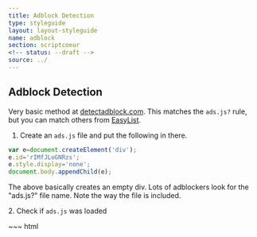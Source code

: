 ```yaml
---
title: Adblock Detection
type: styleguide
layout: layout-styleguide
name: adblock
section: scriptcoeur
<!-- status: --draft -->
source: ../
---
```


<main markdown="1">



## Adblock Detection

Very basic method at [detectadblock.com](http://www.detectadblock.com/).
This matches the `ads.js?` rule, but you can match others from [EasyList](https://easylist.to/easylist/easylist.txt).



1. Create an `ads.js` file and put the following in there.

~~~ js
var e=document.createElement('div');
e.id='rIMfJLoGNRzs';
e.style.display='none';
document.body.appendChild(e);
~~~

The above basically creates an empty div. Lots of adblockers look for the "ads.js?" file name. Note the way the file is included.

2\. Check if `ads.js` was loaded

<div class="_styleguide-example">
  <div class="_message">
  </div>
  <script src="../javascripts/scriptcoeur/ads.js?" type="text/javascript"></script>
  <script type="text/javascript">

  if(document.getElementById('rIMfJLoGNRzs')){
    console.log('Blocking Ads: No');
    $('._message').addClass('--success').html('You are not blocking ads');
  } else {
    console.log('Blocking Ads: Yes');
    $('._message').addClass('--warning').html('Ads are being blocked');
  }
  </script>
</div>
~~~ html
<div class="_message">
</div>

<script src="../javascripts/scriptcoeur/ads.js?" type="text/javascript"></script>
<script type="text/javascript">

if(document.getElementById('rIMfJLoGNRzs')){
  console.log('Blocking Ads: No');
  $('._message').addClass('--success').html('You are not blocking ads');
} else {
  console.log('Blocking Ads: Yes');
  $('._message').addClass('--warning').html('Ads are being blocked');
}
~~~


</main>



